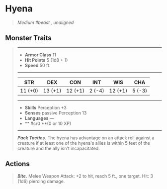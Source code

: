 # Hyena
>*Medium #beast , unaligned*
## Monster Traits
>___
>- **Armor Class** 11
>- **Hit Points** 5 (1d8 + 1)
>- **Speed** 50 ft.
>___
>|STR|DEX|CON|INT|WIS|CHA|
>|:---:|:---:|:---:|:---:|:---:|:---:|
>|11 (+0)|13 (+1)|12 (+1)|2 (-4)|12 (+1)|5 (-3)|
>___
>- **Skills** Perception +3
>- **Senses** passive Perception 13
>- **Languages** —
>- ** #cr0 **(0 or 10 XP)
>___
>***Pack Tactics.*** The hyena has advantage on an attack roll against a creature if at least one of the hyena's allies is within 5 feet of the creature and the ally isn't incapacitated.  
>
## Actions
>***Bite.*** Melee Weapon Attack: +2 to hit, reach 5 ft., one target. Hit: 3 (1d6) piercing damage.